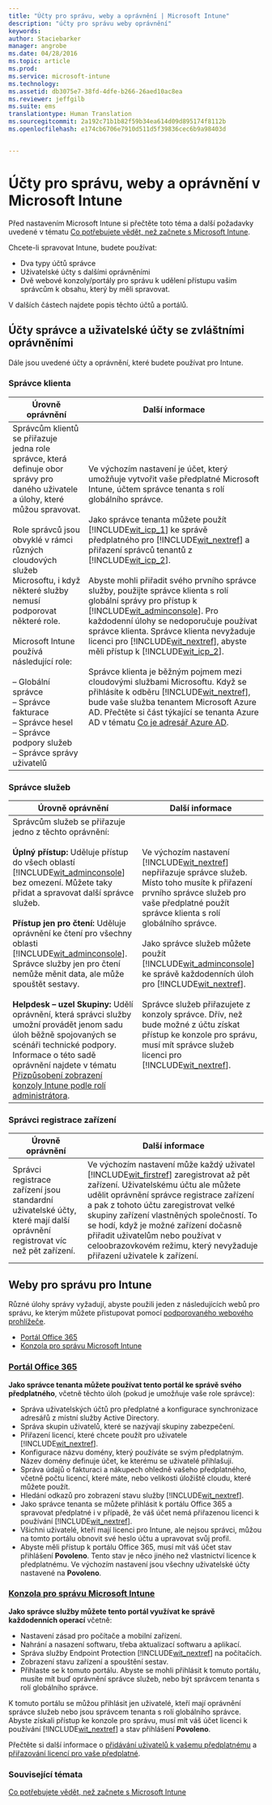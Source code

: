 ```yaml
---
title: "Účty pro správu, weby a oprávnění | Microsoft Intune"
description: "účty pro správu weby oprávnění"
keywords: 
author: Staciebarker
manager: angrobe
ms.date: 04/28/2016
ms.topic: article
ms.prod: 
ms.service: microsoft-intune
ms.technology: 
ms.assetid: db3075e7-38fd-4dfe-b266-26aed10ac8ea
ms.reviewer: jeffgilb
ms.suite: ems
translationtype: Human Translation
ms.sourcegitcommit: 2a192c71b1b82f59b34ea614d09d895174f8112b
ms.openlocfilehash: e174cb6706e7910d511d5f39836cec6b9a98403d


---
```


# Účty pro správu, weby a oprávnění v Microsoft Intune

Před nastavením Microsoft Intune si přečtěte toto téma a další požadavky uvedené v tématu [Co potřebujete vědět, než začnete s Microsoft Intune](what-to-know-before-you-start-microsoft-intune.md).

Chcete-li spravovat Intune, budete používat:
- Dva typy účtů správce
- Uživatelské účty s dalšími oprávněními
- Dvě webové konzoly/portály pro správu k udělení přístupu vašim správcům k obsahu, který by měli spravovat.

V dalších částech najdete popis těchto účtů a portálů.

## Účty správce a uživatelské účty se zvláštními oprávněními

Dále jsou uvedené účty a oprávnění, které budete používat pro Intune.

### Správce klienta
|Úrovně oprávnění|Další informace|
|--------------------------|-------------------------|
|Správcům klientů se přiřazuje jedna role správce, která definuje obor správy pro daného uživatele a úlohy, které můžou spravovat.<br /><br />Role správců jsou obvyklé v rámci různých cloudových služeb Microsoftu, i když některé služby nemusí podporovat některé role.<br /><br /> Microsoft Intune používá následující role:<br /><br />– Globální správce<br />– Správce fakturace<br />– Správce hesel<br />– Správce podpory služeb<br />– Správce správy uživatelů|Ve výchozím nastavení je účet, který umožňuje vytvořit vaše předplatné Microsoft Intune, účtem správce tenanta s rolí globálního správce.<br /></br>  Jako správce tenanta můžete použít [!INCLUDE[wit_icp_1](../includes/wit_icp_1_md.md)] ke správě předplatného pro [!INCLUDE[wit_nextref](../includes/wit_nextref_md.md)] a přiřazení správců tenantů z [!INCLUDE[wit_icp_2](../includes/wit_icp_2_md.md)].<br /><br />Abyste mohli přiřadit svého prvního správce služby, použijte správce klienta s rolí globální správy pro přístup k [!INCLUDE[wit_adminconsole](../includes/wit_adminconsole_md.md)]. Pro každodenní úlohy se nedoporučuje používat správce klienta. Správce klienta nevyžaduje licenci pro [!INCLUDE[wit_nextref](../includes/wit_nextref_md.md)], abyste měli přístup k [!INCLUDE[wit_icp_2](../includes/wit_icp_2_md.md)].<br /><br />Správce klienta je běžným pojmem mezi cloudovými službami Microsoftu. Když se přihlásíte k odběru [!INCLUDE[wit_nextref](../includes/wit_nextref_md.md)], bude vaše služba tenantem Microsoft Azure AD. Přečtěte si část týkající se tenanta Azure AD v tématu [Co je adresář Azure AD](http://technet.microsoft.com/library/jj573650.aspx).|


### Správce služeb
|Úrovně oprávnění|Další informace|
|--------------------------|-------------------------|
|Správcům služeb se přiřazuje jedno z těchto oprávnění:<br /><br />**Úplný přístup:** Uděluje přístup do všech oblastí [!INCLUDE[wit_adminconsole](../includes/wit_adminconsole_md.md)] bez omezení. Můžete taky přidat a spravovat další správce služeb.<br /><br />**Přístup jen pro čtení:** Uděluje oprávnění ke čtení pro všechny oblasti [!INCLUDE[wit_adminconsole](../includes/wit_adminconsole_md.md)]. Správce služby jen pro čtení nemůže měnit data, ale může spouštět sestavy.<br /><br />**Helpdesk – uzel Skupiny:** Udělí oprávnění, která správci služby umožní provádět jenom sadu úloh běžně spojovaných se scénáři technické podpory. Informace o této sadě oprávnění najdete v tématu [Přizpůsobení zobrazení konzoly Intune podle rolí administrátora](/intune/deploy-use/control-what-admins-can-see-in-the-microsoft-intune-admin-console).|Ve výchozím nastavení [!INCLUDE[wit_nextref](../includes/wit_nextref_md.md)] nepřiřazuje správce služeb. Místo toho musíte k přiřazení prvního správce služeb pro vaše předplatné použít správce klienta s rolí globálního správce. </br></br> Jako správce služeb můžete použít [!INCLUDE[wit_adminconsole](../includes/wit_adminconsole_md.md)] ke správě každodenních úloh pro [!INCLUDE[wit_nextref](../includes/wit_nextref_md.md)].<br /><br />Správce služeb přiřazujete z konzoly správce. Dřív, než bude možné z účtu získat přístup ke konzole pro správu, musí mít správce služeb licenci pro [!INCLUDE[wit_nextref](../includes/wit_nextref_md.md)].|



### Správci registrace zařízení
|Úrovně oprávnění|Další informace|
|--------------------------|-------------------------|
|Správci registrace zařízení jsou standardní uživatelské účty, které mají další oprávnění registrovat víc než pět zařízení.|Ve výchozím nastavení může každý uživatel [!INCLUDE[wit_firstref](../includes/wit_firstref_md.md)] zaregistrovat až pět zařízení. Uživatelskému účtu ale můžete udělit oprávnění správce registrace zařízení a pak z tohoto účtu zaregistrovat velké skupiny zařízení vlastněných společností. To se hodí, když je možné zařízení dočasně přiřadit uživatelům nebo používat v celoobrazovkovém režimu, který nevyžaduje přiřazení uživatele k zařízení.|


## Weby pro správu pro Intune
 Různé úlohy správy vyžadují, abyste použili jeden z následujících webů pro správu, ke kterým můžete přistupovat pomocí [podporovaného webového prohlížeče](supported-web-browsers.md).

- [Portál Office 365](http://go.microsoft.com/fwlink/p/?LinkId=698854)
- [Konzola pro správu Microsoft Intune](https://admin.manage.microsoft.com/)

### [Portál Office 365](http://go.microsoft.com/fwlink/p/?LinkId=698854)

**Jako správce tenanta můžete používat tento portál ke správě svého předplatného**, včetně těchto úloh (pokud je umožňuje vaše role správce):

- Správa uživatelských účtů pro předplatné a konfigurace synchronizace adresářů z místní služby Active Directory.
- Správa skupin uživatelů, které se nazývají skupiny zabezpečení.
- Přiřazení licencí, které chcete použít pro uživatele [!INCLUDE[wit_nextref](../includes/wit_nextref_md.md)].
- Konfigurace názvu domény, který používáte se svým předplatným. Název domény definuje účet, ke kterému se uživatelé přihlašují.
- Správa údajů o fakturaci a nákupech ohledně vašeho předplatného, včetně počtu licencí, které máte, nebo velikosti úložiště cloudu, které můžete použít.
- Hledání odkazů pro zobrazení stavu služby [!INCLUDE[wit_nextref](../includes/wit_nextref_md.md)].
- Jako správce tenanta se můžete přihlásit k portálu Office 365 a spravovat předplatné i v případě, že váš účet nemá přiřazenou licenci k používání [!INCLUDE[wit_nextref](../includes/wit_nextref_md.md)].
- Všichni uživatelé, kteří mají licenci pro Intune, ale nejsou správci, můžou na tomto portálu obnovit své heslo účtu a upravovat svůj profil.
- Abyste měli přístup k portálu Office 365, musí mít váš účet stav přihlášení **Povoleno**. Tento stav je něco jiného než vlastnictví licence k předplatnému. Ve výchozím nastavení jsou všechny uživatelské účty nastavené na **Povoleno**.


### [Konzola pro správu Microsoft Intune](https://admin.manage.microsoft.com/)

**Jako správce služby můžete tento portál využívat ke správě každodenních operací** včetně:

- Nastavení zásad pro počítače a mobilní zařízení.
- Nahrání a nasazení softwaru, třeba aktualizací softwaru a aplikací.
- Správa služby Endpoint Protection [!INCLUDE[wit_nextref](../includes/wit_nextref_md.md)] na počítačích.
- Zobrazení stavu zařízení a spouštění sestav.
- Přihlaste se k tomuto portálu. Abyste se mohli přihlásit k tomuto portálu, musíte mít buď oprávnění správce služeb, nebo být správcem tenanta s rolí globálního správce.


K tomuto portálu se můžou přihlásit jen uživatelé, kteří mají oprávnění správce služeb nebo jsou správcem tenanta s rolí globálního správce. Abyste získali přístup ke konzole pro správu, musí mít váš účet licenci k používání [!INCLUDE[wit_nextref](../includes/wit_nextref_md.md)] a stav přihlášení **Povoleno**.

Přečtěte si další informace o [přidávání uživatelů k vašemu předplatnému](start-with-a-paid-subscription-to-microsoft-intune-step-3.md) a [přiřazování licencí pro vaše předplatné](start-with-a-paid-subscription-to-microsoft-intune-step-4.md).

 ### Související témata
 [Co potřebujete vědět, než začnete s Microsoft Intune](what-to-know-before-you-start-microsoft-intune.md)



<!--HONumber=Jul16_HO4-->


